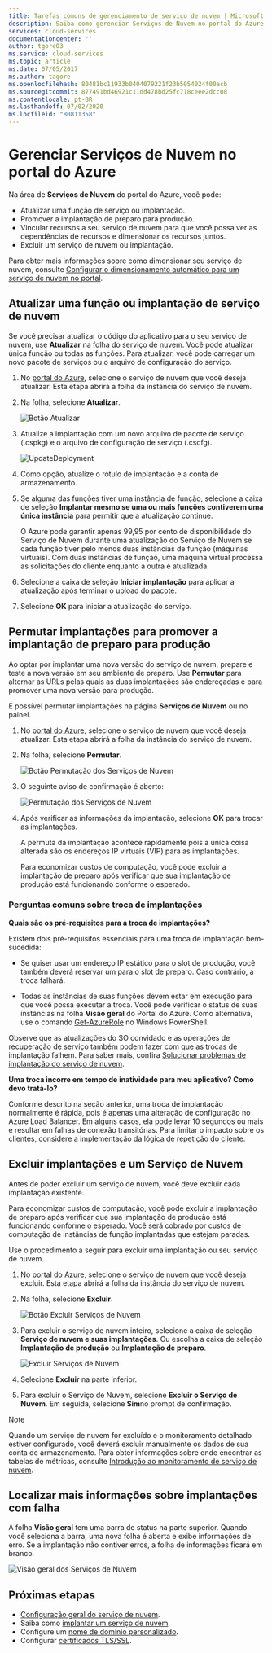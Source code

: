 ```yaml
---
title: Tarefas comuns de gerenciamento de serviço de nuvem | Microsoft Docs
description: Saiba como gerenciar Serviços de Nuvem no portal do Azure. Esses exemplos usam o portal do Azure.
services: cloud-services
documentationcenter: ''
author: tgore03
ms.service: cloud-services
ms.topic: article
ms.date: 07/05/2017
ms.author: tagore
ms.openlocfilehash: 80481bc11933b0404079221f23b5054024f00acb
ms.sourcegitcommit: 877491bd46921c11dd478bd25fc718ceee2dcc08
ms.contentlocale: pt-BR
ms.lasthandoff: 07/02/2020
ms.locfileid: "80811358"
---
```

# <a name="manage-cloud-services-in-the-azure-portal"></a>Gerenciar Serviços de Nuvem no portal do Azure
Na área de **Serviços de Nuvem** do portal do Azure, você pode:

* Atualizar uma função de serviço ou implantação.
* Promover a implantação de preparo para produção.
* Vincular recursos a seu serviço de nuvem para que você possa ver as dependências de recursos e dimensionar os recursos juntos.
* Excluir um serviço de nuvem ou implantação.

Para obter mais informações sobre como dimensionar seu serviço de nuvem, consulte [Configurar o dimensionamento automático para um serviço de nuvem no portal](cloud-services-how-to-scale-portal.md).

## <a name="update-a-cloud-service-role-or-deployment"></a>Atualizar uma função ou implantação de serviço de nuvem
Se você precisar atualizar o código do aplicativo para o seu serviço de nuvem, use **Atualizar** na folha do serviço de nuvem. Você pode atualizar única função ou todas as funções. Para atualizar, você pode carregar um novo pacote de serviços ou o arquivo de configuração do serviço.

1. No [portal do Azure][Azure portal], selecione o serviço de nuvem que você deseja atualizar. Esta etapa abrirá a folha da instância do serviço de nuvem.

2. Na folha, selecione **Atualizar**.

    ![Botão Atualizar](./media/cloud-services-how-to-manage-portal/update-button.png)

3. Atualize a implantação com um novo arquivo de pacote de serviço (.cspkg) e o arquivo de configuração de serviço (.cscfg).

    ![UpdateDeployment](./media/cloud-services-how-to-manage-portal/update-blade.png)

4. Como opção, atualize o rótulo de implantação e a conta de armazenamento.

5. Se alguma das funções tiver uma instância de função, selecione a caixa de seleção **Implantar mesmo se uma ou mais funções contiverem uma única instância** para permitir que a atualização continue.

    O Azure pode garantir apenas 99,95 por cento de disponibilidade do Serviço de Nuvem durante uma atualização do Serviço de Nuvem se cada função tiver pelo menos duas instâncias de função (máquinas virtuais). Com duas instâncias de função, uma máquina virtual processa as solicitações do cliente enquanto a outra é atualizada.

6. Selecione a caixa de seleção **Iniciar implantação** para aplicar a atualização após terminar o upload do pacote.

7. Selecione **OK** para iniciar a atualização do serviço.

## <a name="swap-deployments-to-promote-a-staged-deployment-to-production"></a>Permutar implantações para promover a implantação de preparo para produção
Ao optar por implantar uma nova versão do serviço de nuvem, prepare e teste a nova versão em seu ambiente de preparo. Use **Permutar** para alternar as URLs pelas quais as duas implantações são endereçadas e para promover uma nova versão para produção.

É possível permutar implantações na página **Serviços de Nuvem** ou no painel.

1. No [portal do Azure][Azure portal], selecione o serviço de nuvem que você deseja atualizar. Esta etapa abrirá a folha da instância do serviço de nuvem.

2. Na folha, selecione **Permutar**.

    ![Botão Permutação dos Serviços de Nuvem](./media/cloud-services-how-to-manage-portal/swap-button.png)

3. O seguinte aviso de confirmação é aberto:

    ![Permutação dos Serviços de Nuvem](./media/cloud-services-how-to-manage-portal/swap-prompt.png)

4. Após verificar as informações da implantação, selecione **OK** para trocar as implantações.

    A permuta da implantação acontece rapidamente pois a única coisa alterada são os endereços IP virtuais (VIP) para as implantações.

    Para economizar custos de computação, você pode excluir a implantação de preparo após verificar que sua implantação de produção está funcionando conforme o esperado.

### <a name="common-questions-about-swapping-deployments"></a>Perguntas comuns sobre troca de implantações

**Quais são os pré-requisitos para a troca de implantações?**

Existem dois pré-requisitos essenciais para uma troca de implantação bem-sucedida:

- Se quiser usar um endereço IP estático para o slot de produção, você também deverá reservar um para o slot de preparo. Caso contrário, a troca falhará.

- Todas as instâncias de suas funções devem estar em execução para que você possa executar a troca. Você pode verificar o status de suas instâncias na folha **Visão geral** do Portal do Azure. Como alternativa, use o comando [Get-AzureRole](/powershell/module/servicemanagement/azure/get-azurerole?view=azuresmps-3.7.0) no Windows PowerShell.

Observe que as atualizações do SO convidado e as operações de recuperação de serviço também podem fazer com que as trocas de implantação falhem. Para saber mais, confira [Solucionar problemas de implantação do serviço de nuvem](cloud-services-troubleshoot-deployment-problems.md).

**Uma troca incorre em tempo de inatividade para meu aplicativo? Como devo tratá-lo?**

Conforme descrito na seção anterior, uma troca de implantação normalmente é rápida, pois é apenas uma alteração de configuração no Azure Load Balancer. Em alguns casos, ela pode levar 10 segundos ou mais e resultar em falhas de conexão transitórias. Para limitar o impacto sobre os clientes, considere a implementação da [lógica de repetição do cliente](../best-practices-retry-general.md).

## <a name="delete-deployments-and-a-cloud-service"></a>Excluir implantações e um Serviço de Nuvem
Antes de poder excluir um serviço de nuvem, você deve excluir cada implantação existente.

Para economizar custos de computação, você pode excluir a implantação de preparo após verificar que sua implantação de produção está funcionando conforme o esperado. Você será cobrado por custos de computação de instâncias de função implantadas que estejam paradas.

Use o procedimento a seguir para excluir uma implantação ou seu serviço de nuvem.

1. No [portal do Azure][Azure portal], selecione o serviço de nuvem que você deseja excluir. Esta etapa abrirá a folha da instância do serviço de nuvem.

2. Na folha, selecione **Excluir**.

    ![Botão Excluir Serviços de Nuvem](./media/cloud-services-how-to-manage-portal/delete-button.png)

3. Para excluir o serviço de nuvem inteiro, selecione a caixa de seleção **Serviço de nuvem e suas implantações**. Ou escolha a caixa de seleção **Implantação de produção** ou **Implantação de preparo**.

    ![Excluir Serviços de Nuvem](./media/cloud-services-how-to-manage-portal/delete-blade.png)

4. Selecione **Excluir** na parte inferior.

5. Para excluir o Serviço de Nuvem, selecione **Excluir o Serviço de Nuvem**. Em seguida, selecione **Sim**no prompt de confirmação.

> [!NOTE]
> Quando um serviço de nuvem for excluído e o monitoramento detalhado estiver configurado, você deverá excluir manualmente os dados de sua conta de armazenamento. Para obter informações sobre onde encontrar as tabelas de métricas, consulte [Introdução ao monitoramento de serviço de nuvem](cloud-services-how-to-monitor.md).


## <a name="find-more-information-about-failed-deployments"></a>Localizar mais informações sobre implantações com falha
A folha **Visão geral** tem uma barra de status na parte superior. Quando você seleciona a barra, uma nova folha é aberta e exibe informações de erro. Se a implantação não contiver erros, a folha de informações ficará em branco.

![Visão geral dos Serviços de Nuvem](./media/cloud-services-how-to-manage-portal/status-info.png)



[Azure portal]: https://portal.azure.com

## <a name="next-steps"></a>Próximas etapas
* [Configuração geral do serviço de nuvem](cloud-services-how-to-configure-portal.md).
* Saiba como [implantar um serviço de nuvem](cloud-services-how-to-create-deploy-portal.md).
* Configure um [nome de domínio personalizado](cloud-services-custom-domain-name-portal.md).
* Configurar [certificados TLS/SSL](cloud-services-configure-ssl-certificate-portal.md).



